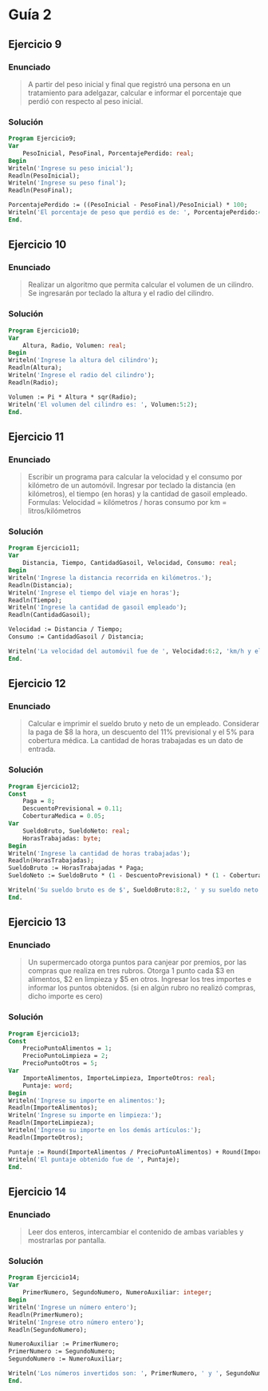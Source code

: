 # Guía 2

## Ejercicio 9

### Enunciado

> A partir del peso inicial y final que registró una persona en un tratamiento para adelgazar,
> calcular e informar el porcentaje que perdió con respecto al peso inicial.

### Solución

```pascal
Program Ejercicio9;
Var
    PesoInicial, PesoFinal, PorcentajePerdido: real;
Begin
Writeln('Ingrese su peso inicial');
Readln(PesoInicial);
Writeln('Ingrese su peso final');
Readln(PesoFinal);

PorcentajePerdido := ((PesoInicial - PesoFinal)/PesoInicial) * 100;
Writeln('El porcentaje de peso que perdió es de: ', PorcentajePerdido:4:2, '%');
End.
```

## Ejercicio 10

### Enunciado

> Realizar un algoritmo que permita calcular el volumen de un cilindro.
> Se ingresarán por teclado la altura y el radio del cilindro.

### Solución

```pascal
Program Ejercicio10;
Var
    Altura, Radio, Volumen: real;
Begin
Writeln('Ingrese la altura del cilindro');
Readln(Altura);
Writeln('Ingrese el radio del cilindro');
Readln(Radio);

Volumen := Pi * Altura * sqr(Radio);
Writeln('El volumen del cilindro es: ', Volumen:5:2);
End.
```

## Ejercicio 11

### Enunciado

> Escribir un programa para calcular la velocidad y el consumo por kilómetro de un automóvil.
> Ingresar por teclado la distancia (en kilómetros), el tiempo (en horas) y la cantidad
> de gasoil empleado.
> Formulas:
> Velocidad = kilómetros / horas
> consumo por km = litros/kilómetros

### Solución

```pascal
Program Ejercicio11;
Var
    Distancia, Tiempo, CantidadGasoil, Velocidad, Consumo: real;
Begin
Writeln('Ingrese la distancia recorrida en kilómetros.');
Readln(Distancia);
Writeln('Ingrese el tiempo del viaje en horas');
Readln(Tiempo);
Writeln('Ingrese la cantidad de gasoil empleado');
Readln(CantidadGasoil);

Velocidad := Distancia / Tiempo;
Consumo := CantidadGasoil / Distancia;

Writeln('La velocidad del automóvil fue de ', Velocidad:6:2, 'km/h y el consumo fue de ', Consumo:5:2, 'lts/km');
End.
```

## Ejercicio 12

### Enunciado

> Calcular e imprimir el sueldo bruto y neto de un empleado.
> Considerar la paga de $8 la hora, un descuento del 11% previsional
> y el 5% para cobertura médica.
> La cantidad de horas trabajadas es un dato de entrada.

### Solución

```pascal
Program Ejercicio12;
Const
    Paga = 8;
    DescuentoPrevisional = 0.11;
    CoberturaMedica = 0.05;
Var
    SueldoBruto, SueldoNeto: real;
    HorasTrabajadas: byte;
Begin
Writeln('Ingrese la cantidad de horas trabajadas');
Readln(HorasTrabajadas);
SueldoBruto := HorasTrabajadas * Paga;
SueldoNeto := SueldoBruto * (1 - DescuentoPrevisional) * (1 - CoberturaMedica);

Writeln('Su sueldo bruto es de $', SueldoBruto:8:2, ' y su sueldo neto es de $', SueldoNeto:8:2);
End.
```

## Ejercicio 13

### Enunciado

> Un supermercado otorga puntos para canjear por premios,
> por las compras que realiza en tres rubros.
> Otorga 1 punto cada $3 en alimentos, $2 en limpieza
> y $5 en otros. Ingresar los tres importes e informar
> los puntos obtenidos. (si en algún rubro no realizó
> compras, dicho importe es cero)

### Solución

```pascal
Program Ejercicio13;
Const
    PrecioPuntoAlimentos = 1;
    PrecioPuntoLimpieza = 2;
    PrecioPuntoOtros = 5;
Var
    ImporteAlimentos, ImporteLimpieza, ImporteOtros: real;
    Puntaje: word;
Begin
Writeln('Ingrese su importe en alimentos:');
Readln(ImporteAlimentos);
Writeln('Ingrese su importe en limpieza:');
Readln(ImporteLimpieza);
Writeln('Ingrese su importe en los demás artículos:');
Readln(ImporteOtros);

Puntaje := Round(ImporteAlimentos / PrecioPuntoAlimentos) + Round(ImporteLimpieza / PrecioPuntoLimpieza) + Round(ImporteOtros / PrecioPuntoOtros);
Writeln('El puntaje obtenido fue de ', Puntaje);
End.
```

## Ejercicio 14

### Enunciado

> Leer dos enteros, intercambiar el contenido de ambas variables
> y mostrarlas por pantalla.

### Solución

```pascal
Program Ejercicio14;
Var
    PrimerNumero, SegundoNumero, NumeroAuxiliar: integer;
Begin
Writeln('Ingrese un número entero');
Readln(PrimerNumero);
Writeln('Ingrese otro número entero');
Readln(SegundoNumero);

NumeroAuxiliar := PrimerNumero;
PrimerNumero := SegundoNumero;
SegundoNumero := NumeroAuxiliar;

Writeln('Los números invertidos son: ', PrimerNumero, ' y ', SegundoNumero);
End.
```
